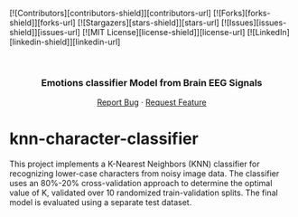 <a name="readme-top"></a>


<!-- PROJECT SHIELDS -->
[![Contributors][contributors-shield]][contributors-url]
[![Forks][forks-shield]][forks-url]
[![Stargazers][stars-shield]][stars-url]
[![Issues][issues-shield]][issues-url]
[![MIT License][license-shield]][license-url]
[![LinkedIn][linkedin-shield]][linkedin-url]



<!-- PROJECT LOGO -->
<br />
<div align="center">

<h3 align="center">Emotions classifier Model from Brain EEG Signals </h3>

  <p align="center">
<!--     <a href="https://github.com/ahmed-alllam/Brain-EEG-Emotion-Classifier">View Demo</a> -->
<!--     · -->
    <a href="https://github.com/alyelaswad/issues">Report Bug</a>
    ·
    <a href="https://github.com/alyelaswad/issues">Request Feature</a>
  </p>
</div>

# knn-character-classifier
This project implements a K-Nearest Neighbors (KNN) classifier for recognizing lower-case characters from noisy image data. The classifier uses an 80%-20% cross-validation approach to determine the optimal value of K, validated over 10 randomized train-validation splits. The final model is evaluated using a separate test dataset. 
